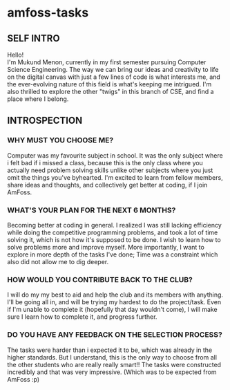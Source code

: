 # amfoss-tasks
 
## SELF INTRO
Hello!<br>
I'm Mukund Menon, currently in my first semester pursuing Computer Science Engineering. The way we can bring our ideas and creativity to life on the digital canvas with just a few lines of code is what interests me, and the ever-evolving nature of this field is what's keeping me intrigued. I'm also thrilled to explore the other "twigs" in this branch of CSE, and find a place where I belong.

## INTROSPECTION
### WHY MUST YOU CHOOSE ME?
Computer was my favourite subject in school. It was the only subject where i felt bad if i missed a class, because this is the only class where you actually need problem solving skills unlike other subjects where you just omit the things you've byhearted. I'm excited to learn from fellow members, share ideas and thoughts, and collectively get better at coding, if I join AmFoss.
### WHAT'S YOUR PLAN FOR THE NEXT 6 MONTHS?
Becoming better at coding in general. I realized I was still lacking efficiency while doing the competitive programming problems, and took a lot of time solving it, which is not how it's supposed to be done. I wish to learn how to solve problems more and improve myself. More importantly, I want to explore in more depth of the tasks I've done; Time was a constraint which also did not allow me to dig deeper.
### HOW WOULD YOU CONTRIBUTE BACK TO THE CLUB?
I will do my my best to aid and help the club and its members with anything. I'll be going all in, and will be trying my hardest to do the project/task. Even if I'm unable to complete it (hopefully that day wouldn't come), I will make sure I learn how to complete it, and progress further.
### DO YOU HAVE ANY FEEDBACK ON THE SELECTION PROCESS?
The tasks were harder than i expected it to be, which was already in the higher standards. But I understand, this is the only way to choose from all the other students who are really really smart!! The tasks were constructed incredibly and that was very impressive. (Which was to be expected from AmFoss :p)
